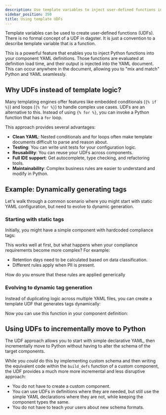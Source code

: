 ```yaml
---
description: Use template variables to inject user-defined functions into component definitions.
sidebar_position: 350
title: Using template UDFs 
---
```


Template variables can be used to create user-defined functions (UDFs). There is no formal concept of a UDF in dagster. It is just a convention to a describe template variable that is a function.

This is a powerful feature that enables you to inject Python functions into your component YAML definitions. Those functions are evaluated at definition load time, and their output is injected into the YAML document. This can occur anywhere in the document, allowing you to "mix and match" Python and YAML
seamlessly.

## Why UDFs instead of template logic?

Many templating engines offer features like embedded conditionals (`{% if %}`) and loops (`{% for %}`) to handle complex use cases. UDFs are an alternative to this. Instead of using `{% for %}`, you can invoke a Python function that has a `for` loop.

This approach provides several advantages:

- **Clean YAML**: Nested conditionals and for loops often make template documents difficult to parse and reason about.
- **Testing**: You can write unit tests for your configuration logic.
- **Reusability**: You can reuse your UDFs across components.
- **Full IDE support**: Get autocomplete, type checking, and refactoring tools.
- **Maintainability**: Complex business rules are easier to understand and modify in Python.

## Example: Dynamically generating tags

Let's walk through a common scenario where you might start with static YAML configuration, but need to evolve to dynamic generation.

### Starting with static tags

Initially, you might have a simple component with hardcoded compliance tags:

<CodeExample
  path="docs_snippets/docs_snippets/guides/components/using-template-variables/static_defs.yaml"
  language="yaml"
  title="static_defs.yaml"
/>

This works well at first, but what happens when your compliance requirements become more complex? For example:

- Retention days need to be calculated based on data classification.
- Different rules apply when PII is present.

How do you ensure that these rules are applied generically 

### Evolving to dynamic tag generation

Instead of duplicating logic across multiple YAML files, you can create a template UDF that generates tags dynamically:

<CodeExample
  path="docs_snippets/docs_snippets/guides/components/using-template-variables/template_udfs.py"
  language="python"
  title="template_vars.py"
/>

Now you can use this function in your component definition:

<CodeExample
  path="docs_snippets/docs_snippets/guides/components/using-template-variables/dynamic_defs.yaml"
  language="yaml"
  title="dynamic_defs.yaml"
/>

## Using UDFs to incrementally move to Python

The UDF approach allows you to start with simple declarative YAML, then incrementally move to Python without having to alter the schema of the target components.

While you *could* do this by implementing custom schema and then writing the equivalent code within the `build_defs` function of a custom component, the UDF provides a much more more incremental and less disruptive approach:

* You do not have to create a custom component.
* You can use UDFs in definitions where they are needed, but still use the simple YAML declarations where they are not, while keeping the component types the same.
* You do not have to teach your users about new schema formats.